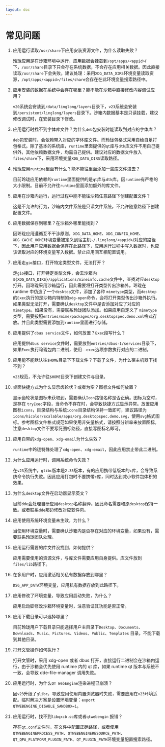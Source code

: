 ```yaml
---
layout: doc
---
```


# 常见问题

1. 应用运行读取`/usr/share`下应用安装资源文件，为什么读取失败？

   玲珑应用是在沙箱环境中运行，应用数据会挂载到`/opt/apps/<appid>`/下，`/usr/share`目录下只会存在系统数据，不会存在应用相关数据。因此直接读取`/usr/share`下会失败。建议处理：采用`XDG_DATA_DIRS`环境变量读取资源，`/opt/apps/<appid>/files/share`会存在在此环境变量搜索路径中。

2. 应用安装的数据在系统中会存在哪里？能不能在沙箱中直接修改内容调试应用？

   `v20`系统会安装到`/data/linglong/layers`目录下，`v23`系统会安装到`/persistent/linglong/layers`目录下。沙箱内数据基本是只读挂载，建议修改调试时，在安装目录下修改。

3. 应用运行时找不到字体库文件？为什么`deb`包安装时能读取到对应的字体库？

   `deb`包安装时，会依赖带入对应的字体库文件。而玲珑包格式采用自给自足打包格式。除了基本的系统库，`runtime`里面提供的`qt`库与`dtk`库文件不用自己提供外，其他依赖数据文件，均需自己提供。建议对应的数据文件放入`files/share`下，采用环境变量`XDG_DATA_DIRS`读取路径。

4. 玲珑应用`runtime`里面有什么？能不能往里面添加一些库文件进去？

   目前玲珑应用依赖的`runtime`里面提供的是`qt`库与`dtk`库。因`runtime`有严格的大小限制。目前不允许往`runtime`里面添加额外的库文件。

5. 应用在沙箱内运行，运行过程中能不能往沙箱任意路径下创建配置文件？

   这是不允许的行为，沙箱内文件系统是只读文件系统，不允许随意路径下创建配置文件。

6. 应用数据保存到哪里？在沙箱外哪里能找到？

   因玲珑应用遵循互不干涉原则，`XDG_DATA_HOME`、`XDG_CONFIG_HOME`、`XDG_CACHE_HOME`环境变量被定义到宿主机`~/.linglong/<appid>`/对应的路径下，因此用户应用数据会保存在此路径下，应用运行过程中写入数据时，也应该读取对应的环境变量写入数据。禁止应用间互相配置调用。

7. 应用走`gio`接口，打开特定类型文件，无法打开？

   走`gio`接口，打开特定类型文件，会去沙箱内`${XDG_DATA_DIRS}/applications/mineinfo.cache`文件中，查找对应`desktop`打开。因玲珑采用沙箱运行，因此需要将打开类型传出沙箱外。玲珑在 runtime 中伪造了一个`desktop`文件，添加了各种 `mimetype`类型，而`desktop`的`Exec`执行的是沙箱内特制的`xdg-open`命令，会将打开类型传出沙箱外执行。如果类型无法打开，需要确认`desktop`文件中是否添加对应了对应的`mimetype`。如果没有，需要联系玲珑团队添加。如果应用自定义了 `mimetype`类型，需要按照`entries/mime/packages/org.desktopspec.demo.xml`格式存放。并且此类型需要添加到`runtime`里面进行存储。

8. 应用提供了`dbus service`文件，如何放置？`Exec`段写什么？

   应用提供`dbus service`文件时，需要放到`entries/dbus-1/services`目录下，如果`Exec`执行玲珑包内二进制，使用`--exec`选项参数执行对应的二进制。

9. 应用能不能默认往`$HOME`目录下下载文件？下载了文件，为什么宿主机器下找不到？

   `v23`规范，不允许往`$HOME`目录下创建文件与目录。

10. 桌面快捷方式为什么显示齿轮状？或者为空？图标文件如何放置？

    显示齿轮状是图标未获取到，需要确认`Icon`路径名称是否正确。图标为空时，是存在 `tryExec`字段，当命令不存在时，会导致快捷方式显示异常。放置应用图标`icons`，目录结构与系统`icons`目录结构保持一致即可，建议路径为`icons/hicolor/scalable/apps/org.desktopspec.demo.svg`，使用`svg`格式图标。参考图标文件格式规范如果使用非矢量格式，请按照分辨率来放置图标，注意`desktop`文件不要写死图标路径，直接写图标名即可。

11. 应用自带的`xdg-open`、`xdg-email`为什么失效？

    `runtime`中玲珑特殊处理了`xdg-open`、`xdg-email`，因此应用禁止带此二进制。

12. 为什么应用运行时，调用系统命令失效？

    在`v23`系统中，`glibc`版本是`2.35`版本，有的应用携带低版本的`c`库，会导致系统命令执行失败。因此应用打包时不要携带`c`库，同时达到减小软件包体积的效果。

13. 为什么`desktop`文件在启动器显示英文？

    目前`dde`会处理自研应用`desktop`名称翻译，因此命名需要和原`desktop`保持一致。或者联系`dde`那边修改对应软件包。

14. 应用使用系统环境变量未生效，为什么？

    当使用环境变量时，需要确认沙箱内是否存在对应的环境变量，如果没有，需要联系玲珑团队处理。

15. 应用运行需要的库文件没找到，如何提供？

    应用需要使用的资源文件，与库文件需要应用自身提供。库文件放到`files/lib`路径下。

16. 在多用户时，应用激活相关私有数据存放到哪里？

    `DSG_APP_DATA`环境变量，应用私有数据存放到此路径下。

17. 应用修改了环境变量，导致应用启动失败，为什么？

    应用启动脚修改沙箱环境变量时，注意验证其功能是否正常。

18. 应用下载目录可以选择哪里？

    目前玲珑用户下载目录只能选择用户主目录下`Desktop`、`Documents`、`Downloads`、`Music`、`Pictures`、`Videos`、`Public`、`Templates` 目录，不能下载到其他目录。

19. 打开文管操作如何执行？

    打开文管时，采用 xdg-open 或者 dbus 打开，直接运行二进制会在沙箱内运行，由于沙箱会优先使用 runtime 内的 qt 库，如果 runtime qt 版本与系统不一致，会导致 dde-file-manager 调用失败。

20. 应用运行时，为什么`QT WebEngine`渲染进程已崩溃？

    因`v23`升级了`glibc`，导致应用使用内置浏览器时失败，需要应用在`v23`环境适配。临时解决方案是设置环境变量：`export QTWEBENGINE_DISABLE_SANDBOX=1`。

21. 应用运行时，找不到`libqxcb.so`库或者`qtwebengin` 报错？

    存在`qt.conf`文件时，在文件中配置正确路径，或者使用 `QTWEBENGINEPROCESS_PATH`、`QTWEBENGINERESOURCE_PATH`、`QT_QPA_PLATFORM_PLUGIN_PATH`、`QT_PLUGIN_PATH`环境变量配置搜索路径。
